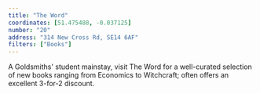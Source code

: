 ```yaml
---
title: "The Word"
coordinates: [51.475488, -0.037125]
number: "20"
address: "314 New Cross Rd, SE14 6AF"
filters: ["Books"]
---
```


A Goldsmiths' student mainstay, visit The Word for a well-curated selection of new books ranging from Economics to Witchcraft; often offers an excellent 3-for-2 discount.
